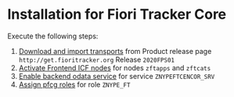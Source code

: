 # Installation for Fiori Tracker Core

Execute the following steps:
1. [Download and import transports](/inst/step-1.md) from Product release page `http://get.fioritracker.org` Release `2020FPS01`
2. [Activate Frontend ICF nodes](/inst/step-2.md) for nodes `zftapps` and `zftcats`
3. [Enable backend odata service](/inst/step-3.md) for service `ZNYPEFTCENCOR_SRV`
4. [Assign pfcg roles](/inst/step-4.md) for role `ZNYPE_FT`


